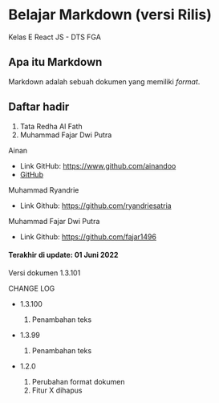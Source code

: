 # Belajar Markdown (versi Rilis)
Kelas E React JS - DTS FGA

## Apa itu Markdown
Markdown adalah sebuah dokumen yang memiliki _format_.

## Daftar hadir
1. Tata Redha Al Fath
2. Muhammad Fajar Dwi Putra

Ainan
- Link GitHub: https://www.github.com/ainandoo
- [GitHub](https://www.github.com/ainandoo)

Muhammad Ryandrie
- Link Github: https://github.com/ryandriesatria

Muhammad Fajar Dwi Putra
- Link Github: https://github.com/fajar1496

#### Terakhir di update: 01 Juni 2022
Versi dokumen 1.3.101

CHANGE LOG
- 1.3.100
  1. Penambahan teks

- 1.3.99
  1. Penambahan teks

- 1.2.0
  1. Perubahan format dokumen
  2. Fitur X dihapus

